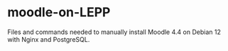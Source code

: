 # moodle-on-LEPP
Files and commands needed to manually install Moodle 4.4 on Debian 12 with Nginx and PostgreSQL.
